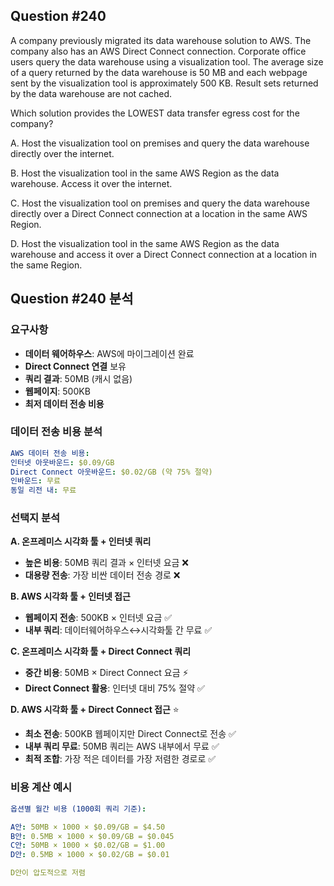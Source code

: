 ## Question #240
A company previously migrated its data warehouse solution to AWS. 
The company also has an AWS Direct Connect connection. 
Corporate office users query the data warehouse using a visualization tool. 
The average size of a query returned by the data warehouse is 50 MB and each webpage sent by the visualization tool is approximately 500 KB. 
Result sets returned by the data warehouse are not cached.

Which solution provides the LOWEST data transfer egress cost for the company?

A. Host the visualization tool on premises and query the data warehouse directly over the internet.

B. Host the visualization tool in the same AWS Region as the data warehouse. Access it over the internet.

C. Host the visualization tool on premises and query the data warehouse directly over a Direct Connect connection at a location in the same AWS Region.

D. Host the visualization tool in the same AWS Region as the data warehouse and access it over a Direct Connect connection at a location in the same Region.

## Question #240 분석

### 요구사항
- **데이터 웨어하우스**: AWS에 마이그레이션 완료
- **Direct Connect 연결** 보유
- **쿼리 결과**: 50MB (캐시 없음)
- **웹페이지**: 500KB
- **최저 데이터 전송 비용**

### 데이터 전송 비용 분석

```yaml
AWS 데이터 전송 비용:
인터넷 아웃바운드: $0.09/GB
Direct Connect 아웃바운드: $0.02/GB (약 75% 절약)
인바운드: 무료
동일 리전 내: 무료
```

### 선택지 분석

**A. 온프레미스 시각화 툴 + 인터넷 쿼리**
- **높은 비용**: 50MB 쿼리 결과 × 인터넷 요금 ❌
- **대용량 전송**: 가장 비싼 데이터 전송 경로 ❌

**B. AWS 시각화 툴 + 인터넷 접근**
- **웹페이지 전송**: 500KB × 인터넷 요금 ✅
- **내부 쿼리**: 데이터웨어하우스↔시각화툴 간 무료 ✅

**C. 온프레미스 시각화 툴 + Direct Connect 쿼리**
- **중간 비용**: 50MB × Direct Connect 요금 ⚡
- **Direct Connect 활용**: 인터넷 대비 75% 절약 ✅

**D. AWS 시각화 툴 + Direct Connect 접근** ⭐
- **최소 전송**: 500KB 웹페이지만 Direct Connect로 전송 ✅
- **내부 쿼리 무료**: 50MB 쿼리는 AWS 내부에서 무료 ✅
- **최적 조합**: 가장 적은 데이터를 가장 저렴한 경로로 ✅

### 비용 계산 예시

```yaml
옵션별 월간 비용 (1000회 쿼리 기준):

A안: 50MB × 1000 × $0.09/GB = $4.50
B안: 0.5MB × 1000 × $0.09/GB = $0.045
C안: 50MB × 1000 × $0.02/GB = $1.00
D안: 0.5MB × 1000 × $0.02/GB = $0.01

D안이 압도적으로 저렴
```

